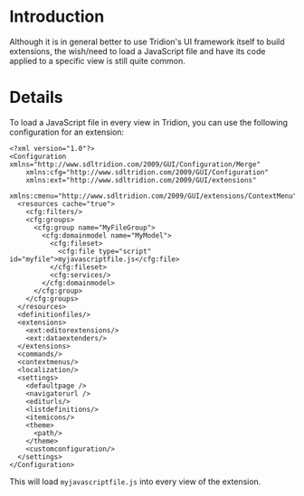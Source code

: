 
# Introduction #

Although it is in general better to use Tridion's UI framework itself to build extensions, the wish/need to load a JavaScript file and have its code applied to a specific view is still quite common.

# Details #

To load a JavaScript file in every view in Tridion, you can use the following configuration for an extension:

```
<?xml version="1.0"?>
<Configuration xmlns="http://www.sdltridion.com/2009/GUI/Configuration/Merge" 
    xmlns:cfg="http://www.sdltridion.com/2009/GUI/Configuration"
    xmlns:ext="http://www.sdltridion.com/2009/GUI/extensions"
    xmlns:cmenu="http://www.sdltridion.com/2009/GUI/extensions/ContextMenu">
  <resources cache="true">
    <cfg:filters/>
    <cfg:groups>
      <cfg:group name="MyFileGroup">
        <cfg:domainmodel name="MyModel">
          <cfg:fileset>
            <cfg:file type="script" id="myfile">myjavascriptfile.js</cfg:file>
          </cfg:fileset>
          <cfg:services/>
        </cfg:domainmodel>
      </cfg:group>
    </cfg:groups>
  </resources>
  <definitionfiles/>
  <extensions>
    <ext:editorextensions/>
    <ext:dataextenders/>
  </extensions>
  <commands/>
  <contextmenus/>
  <localization/>
  <settings>
    <defaultpage />
    <navigatorurl />
    <editurls/>
    <listdefinitions/>
    <itemicons/>
    <theme>
      <path/>
    </theme>
    <customconfiguration/>
  </settings>
</Configuration>
```

This will load `myjavascriptfile.js` into every view of the extension.